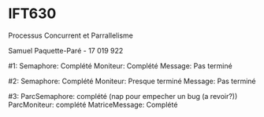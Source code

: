 # IFT630
Processus Concurrent et Parrallelisme

Samuel Paquette-Paré - 17 019 922

#1:
	Semaphore: Complété
	Moniteur: Complété
	Message: Pas terminé

#2:
	Semaphore: Complété
	Moniteur: Presque terminé
	Message: Pas terminé

#3:
	ParcSemaphore: complété (nap pour empecher un bug (a revoir?))
	ParcMoniteur: complété
	MatriceMessage: Complété
